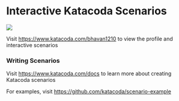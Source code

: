 # Interactive Katacoda Scenarios

[![](http://shields.katacoda.com/katacoda/bhavan1210/count.svg)](https://www.katacoda.com/bhavan1210 "Get your profile on Katacoda.com")

Visit https://www.katacoda.com/bhavan1210 to view the profile and interactive scenarios

### Writing Scenarios
Visit https://www.katacoda.com/docs to learn more about creating Katacoda scenarios

For examples, visit https://github.com/katacoda/scenario-example
